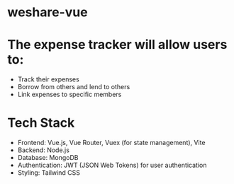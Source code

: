 # weshare-vue

# The expense tracker will allow users to:
- Track their expenses
- Borrow from others and lend to others
- Link expenses to specific members

# Tech Stack
- Frontend: Vue.js, Vue Router, Vuex (for state management), Vite
- Backend: Node.js
- Database: MongoDB
- Authentication: JWT (JSON Web Tokens) for user authentication
- Styling: Tailwind CSS